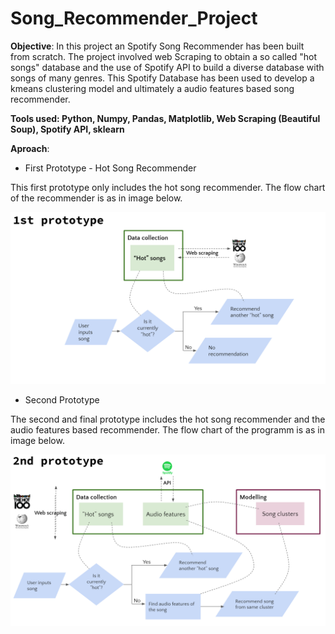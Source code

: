 # Song_Recommender_Project

**Objective**: In this project an Spotify Song Recommender has been built  from scratch. The project involved web Scraping to obtain a so called "hot songs" database and the use of Spotify API to build a diverse database with songs of many genres. This Spotify Database has been used to develop a kmeans clustering model and ultimately a audio features based song recommender.

**Tools used: Python, Numpy, Pandas, Matplotlib, Web Scraping (Beautiful Soup), Spotify API, sklearn**

**Aproach**: 

- First Prototype - Hot Song Recommender

This first prototype only includes the hot song recommender. The  flow chart of the recommender is as in image below.

![1st_Prototype_Img](Images/1st_Prototype.png)


- Second Prototype

The second and final prototype includes the hot song recommender and the audio features based recommender. The flow chart of the programm is as in image below.

![2nd_Prototype_Img](Images/2nd_Prototype.png)